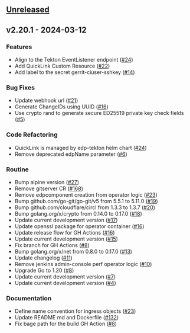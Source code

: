 <a name="unreleased"></a>
## [Unreleased]


<a name="v2.20.1"></a>
## v2.20.1 - 2024-03-12
### Features

- Align to the Tekton EventListener endpoint ([#24](https://github.com/epam/edp-gerrit-operator/issues/24))
- Add QuickLink Custom Resource ([#22](https://github.com/epam/edp-gerrit-operator/issues/22))
- Add label to the secret gerrit-ciuser-sshkey ([#14](https://github.com/epam/edp-gerrit-operator/issues/14))

### Bug Fixes

- Update webhook url ([#21](https://github.com/epam/edp-gerrit-operator/issues/21))
- Generate ChangeIDs using UUID ([#16](https://github.com/epam/edp-gerrit-operator/issues/16))
- Use crypto rand to generate secure ED25519 private key check fields ([#5](https://github.com/epam/edp-gerrit-operator/issues/5))

### Code Refactoring

- QuickLink is managed by edp-tekton helm chart ([#24](https://github.com/epam/edp-gerrit-operator/issues/24))
- Remove deprecated edpName parameter ([#6](https://github.com/epam/edp-gerrit-operator/issues/6))

### Routine

- Bump alpine version ([#27](https://github.com/epam/edp-gerrit-operator/issues/27))
- Remove gitserver CR ([#168](https://github.com/epam/edp-gerrit-operator/issues/168))
- Remove edpcomponent creation from operator logic ([#23](https://github.com/epam/edp-gerrit-operator/issues/23))
- Bump github.com/go-git/go-git/v5 from 5.5.1 to 5.11.0 ([#19](https://github.com/epam/edp-gerrit-operator/issues/19))
- Bump github.com/cloudflare/circl from 1.3.3 to 1.3.7 ([#20](https://github.com/epam/edp-gerrit-operator/issues/20))
- Bump golang.org/x/crypto from 0.14.0 to 0.17.0 ([#18](https://github.com/epam/edp-gerrit-operator/issues/18))
- Update current development version ([#17](https://github.com/epam/edp-gerrit-operator/issues/17))
- Update openssl package for operator container ([#16](https://github.com/epam/edp-gerrit-operator/issues/16))
- Update release flow for GH Actions ([#16](https://github.com/epam/edp-gerrit-operator/issues/16))
- Update current development version ([#15](https://github.com/epam/edp-gerrit-operator/issues/15))
- Fix branch for GH Actions ([#8](https://github.com/epam/edp-gerrit-operator/issues/8))
- Bump golang.org/x/net from 0.8.0 to 0.17.0 ([#13](https://github.com/epam/edp-gerrit-operator/issues/13))
- Update changelog ([#11](https://github.com/epam/edp-gerrit-operator/issues/11))
- Remove jenkins admin-console perf operator logic ([#10](https://github.com/epam/edp-gerrit-operator/issues/10))
- Upgrade Go to 1.20 ([#8](https://github.com/epam/edp-gerrit-operator/issues/8))
- Update current development version ([#7](https://github.com/epam/edp-gerrit-operator/issues/7))
- Update current development version ([#4](https://github.com/epam/edp-gerrit-operator/issues/4))

### Documentation

- Define name convention for ingress objects ([#23](https://github.com/epam/edp-gerrit-operator/issues/23))
- Update README md and Dockerfile ([#132](https://github.com/epam/edp-gerrit-operator/issues/132))
- Fix bage path for the build GH Action ([#8](https://github.com/epam/edp-gerrit-operator/issues/8))


[Unreleased]: https://github.com/epam/edp-gerrit-operator/compare/v2.20.1...HEAD
